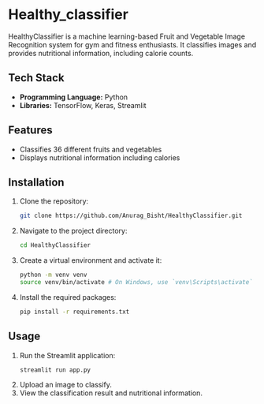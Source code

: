 # Healthy_classifier
HealthyClassifier is a machine learning-based Fruit and Vegetable Image Recognition system for gym and fitness enthusiasts. It classifies images and provides nutritional information, including calorie counts.

## Tech Stack
- **Programming Language:** Python
- **Libraries:** TensorFlow, Keras, Streamlit

## Features
- Classifies 36 different fruits and vegetables
- Displays nutritional information including calories

## Installation
1. Clone the repository:
    ```bash
    git clone https://github.com/Anurag_Bisht/HealthyClassifier.git
    ```
2. Navigate to the project directory:
    ```bash
    cd HealthyClassifier
    ```
3. Create a virtual environment and activate it:
    ```bash
    python -m venv venv
    source venv/bin/activate # On Windows, use `venv\Scripts\activate`
    ```
4. Install the required packages:
    ```bash
    pip install -r requirements.txt
    ```

## Usage
1. Run the Streamlit application:
    ```bash
    streamlit run app.py
    ```
2. Upload an image to classify.
3. View the classification result and nutritional information.

